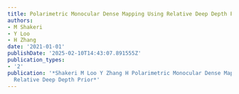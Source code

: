 ```yaml
---
title: Polarimetric Monocular Dense Mapping Using Relative Deep Depth Prior [J]. 2021
authors:
- M Shakeri
- Y Loo
- H Zhang
date: '2021-01-01'
publishDate: '2025-02-10T14:43:07.891555Z'
publication_types:
- '2'
publication: '*Shakeri M Loo Y Zhang H Polarimetric Monocular Dense Mapping Using
  Relative Deep Depth Prior*'
---
```

